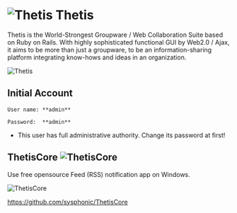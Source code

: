 ![Thetis](http://sysphonic.com/img/thetis/thetis_symbol.png) Thetis
======

Thetis is the World-Strongest Groupware / Web Collaboration Suite
based on Ruby on Rails.
With highly sophisticated functional GUI by Web2.0 / Ajax, it aims
to be more than just a groupware, to be an information-sharing
platform integrating know-hows and ideas in an organization.

![Thetis](http://sysphonic.com/img/thetis/thetis_logo_org_mini.png)

## Initial Account

    User name: **admin**

    Password:  **admin**

* This user has full administrative authority. Change its password at first!


## ThetisCore ![ThetisCore](http://sysphonic.com/img/feed-icon-28x28.png)

Use free opensource Feed (RSS) notification app on Windows.

![ThetisCore](http://sysphonic.com/img/thetiscore/thetiscore2.png)

https://github.com/sysphonic/ThetisCore

